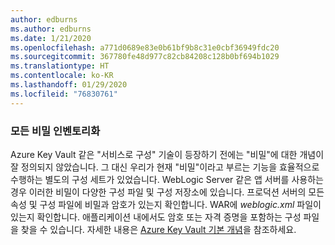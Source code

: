 ```yaml
---
author: edburns
ms.author: edburns
ms.date: 1/21/2020
ms.openlocfilehash: a771d0689e83e0b61bf9b8c31e0cbf36949fdc20
ms.sourcegitcommit: 367780fe48d977c82cb84208c128b0bf694b1029
ms.translationtype: HT
ms.contentlocale: ko-KR
ms.lasthandoff: 01/29/2020
ms.locfileid: "76830761"
---
```

### <a name="inventory-all-secrets"></a>모든 비밀 인벤토리화

Azure Key Vault 같은 "서비스로 구성" 기술이 등장하기 전에는 "비밀"에 대한 개념이 잘 정의되지 않았습니다. 그 대신 우리가 현재 "비밀"이라고 부르는 기능을 효율적으로 수행하는 별도의 구성 세트가 있었습니다. WebLogic Server 같은 앱 서버를 사용하는 경우 이러한 비밀이 다양한 구성 파일 및 구성 저장소에 있습니다. 프로덕션 서버의 모든 속성 및 구성 파일에 비밀과 암호가 있는지 확인합니다. WAR에 *weblogic.xml* 파일이 있는지 확인합니다. 애플리케이션 내에서도 암호 또는 자격 증명을 포함하는 구성 파일을 찾을 수 있습니다. 자세한 내용은 [Azure Key Vault 기본 개념](/azure/key-vault/basic-concepts)을 참조하세요.
